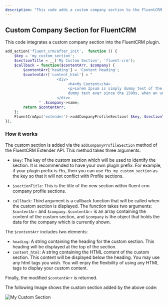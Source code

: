 ```yaml
---
description: "This code adds a custom company section to the FluentCRM plugin."
---
```


## Custom Company Section for FluentCRM
This code integrates a custom company section into the FluentCRM plugin.
```php
add_action('fluent_crm/after_init',  function () {
    $key = 'my_custom_section';
    $sectionTitle = __('My Custom Section', 'fluent-crm');
    $callback = function($contentArr, $company) {
        $contentArr['heading'] = 'Content Heading';
        $contentArr['content_html'] = "
                       <div>
                            <h4>My Content</h4>
                            <p>Lorem Ipsum is simply dummy text of the printing and typesetting industry. Lorem Ipsum has been the industry's standard 
                            dummy text ever since the 1500s, when an unknown printer took a galley of type and scrambled ...</p>
                       </div>
               " .$company->name;
        return $contentArr;
    };
    FluentCrmApi('extender')->addCompanyProfileSection( $key, $sectionTitle, $callback);
});
```
### How it works
The custom section is added via the `addCompanyProfileSection` method of the FluentCRM Extender API. This method takes three arguments:

- `$key`: The key of the custom section which will be used to identify the section.
  It is recommended to have your own plugin prefix.
  For example, if your plugin prefix is `fbs`, then you can use `fbs_my_custom_section` as the key so that it will not conflict with Profile sections.

- `$sectionTitle`: This is the title of the new section within fluent crm company profile sections.

- `callback`: Third argument is a callback function that will be called when the custom section is displayed.
  The function takes two arguments: `$contentArr` and `$company`. `$contentArr` is an array containing the content of the custom section,
  and `$company` is the object that holds the data for the company which is currently shown.

The `$contentArr` includes two elements:
- `heading`: A string containing the heading for the custom section. This heading will be displayed at the top of the section.
- `content_html`: A string containing the HTML content of the custom section. This content will be displayed below the heading.
  You may use any html tags you wish. You will enjoy the flexibility of using any HTML tags to display your custom content.

Finally, the modified `$contentArr` is returned.

The following Image shows the custom section added by the above code:

<img :src="$withBase('/assets/img/modules/custom_company_section.png')" alt="My Custom Section"/>

